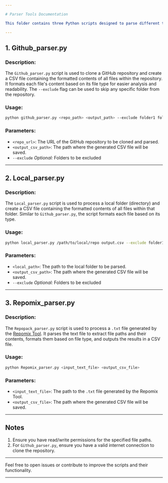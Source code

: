 ```yaml
---

# Parser Tools Documentation

This folder contains three Python scripts designed to parse different types of input data and generate a CSV file as output. Each script serves a unique purpose, as described below:

---
```


## 1. **Github_parser.py**

### Description:
The `Github_parser.py` script is used to clone a GitHub repository and create a CSV file containing the formatted contents of all files within the repository. It formats each file's content based on its file type for easier analysis and readability. The ```--exclude``` flag can be used to skip any specific folder from the repository. 

### Usage:
```bash
python github_parser.py <repo_path> <output_path> --exclude folder1 folder2
```

### Parameters:
- `<repo_url>`: The URL of the GitHub repository to be cloned and parsed.
- `<output_csv_path>`: The path where the generated CSV file will be saved.
- ```--exclude``` *Optional:* Folders to be excluded
---

## 2. **Local_parser.py**

### Description:
The `Local_parser.py` script is used to process a local folder (directory) and create a CSV file containing the formatted contents of all files within that folder. Similar to `Github_parser.py`, the script formats each file based on its type.

### Usage:
```bash
python local_parser.py /path/to/local/repo output.csv --exclude folder1 folder2
```

### Parameters:
- `<local_path>`: The path to the local folder to be parsed.
- `<output_csv_path>`: The path where the generated CSV file will be saved.
- ```--exclude``` *Optional:* Folders to be excluded

---

## 3. **Repomix_parser.py**

### Description:
The `Repopack_parser.py` script is used to process a `.txt` file generated by the [Repomix Tool](https://github.com/yamadashy/repomix). It parses the text file to extract file paths and their contents, formats them based on file type, and outputs the results in a CSV file.

### Usage:
```bash
python Repomix_parser.py <input_text_file> <output_csv_file>
```

### Parameters:
- `<input_text_file>`: The path to the `.txt` file generated by the Repomix Tool.
- `<output_csv_file>`: The path where the generated CSV file will be saved.

---

## Notes

1. Ensure you have read/write permissions for the specified file paths.
2. For `Github_parser.py`, ensure you have a valid internet connection to clone the repository.

---

Feel free to open issues or contribute to improve the scripts and their functionality.

---